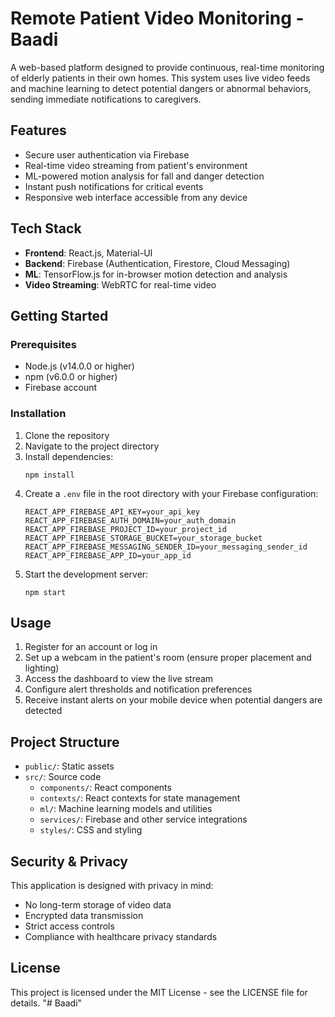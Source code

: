 # Remote Patient Video Monitoring - Baadi

A web-based platform designed to provide continuous, real-time monitoring of elderly patients in their own homes. This system uses live video feeds and machine learning to detect potential dangers or abnormal behaviors, sending immediate notifications to caregivers.

## Features

- Secure user authentication via Firebase
- Real-time video streaming from patient's environment
- ML-powered motion analysis for fall and danger detection
- Instant push notifications for critical events
- Responsive web interface accessible from any device

## Tech Stack

- **Frontend**: React.js, Material-UI
- **Backend**: Firebase (Authentication, Firestore, Cloud Messaging)
- **ML**: TensorFlow.js for in-browser motion detection and analysis
- **Video Streaming**: WebRTC for real-time video

## Getting Started

### Prerequisites

- Node.js (v14.0.0 or higher)
- npm (v6.0.0 or higher)
- Firebase account

### Installation

1. Clone the repository
2. Navigate to the project directory
3. Install dependencies:
   ```
   npm install
   ```
4. Create a `.env` file in the root directory with your Firebase configuration:
   ```
   REACT_APP_FIREBASE_API_KEY=your_api_key
   REACT_APP_FIREBASE_AUTH_DOMAIN=your_auth_domain
   REACT_APP_FIREBASE_PROJECT_ID=your_project_id
   REACT_APP_FIREBASE_STORAGE_BUCKET=your_storage_bucket
   REACT_APP_FIREBASE_MESSAGING_SENDER_ID=your_messaging_sender_id
   REACT_APP_FIREBASE_APP_ID=your_app_id
   ```
5. Start the development server:
   ```
   npm start
   ```

## Usage

1. Register for an account or log in
2. Set up a webcam in the patient's room (ensure proper placement and lighting)
3. Access the dashboard to view the live stream
4. Configure alert thresholds and notification preferences
5. Receive instant alerts on your mobile device when potential dangers are detected

## Project Structure

- `public/`: Static assets
- `src/`: Source code
  - `components/`: React components
  - `contexts/`: React contexts for state management
  - `ml/`: Machine learning models and utilities
  - `services/`: Firebase and other service integrations
  - `styles/`: CSS and styling

## Security & Privacy

This application is designed with privacy in mind:
- No long-term storage of video data
- Encrypted data transmission
- Strict access controls
- Compliance with healthcare privacy standards

## License

This project is licensed under the MIT License - see the LICENSE file for details.
"# Baadi" 
